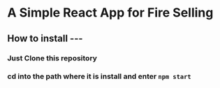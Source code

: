 # A Simple React App for Fire Selling 

## How to install --- 

### Just Clone this repository
### cd into the path where it is install and enter <code>npm start</code>